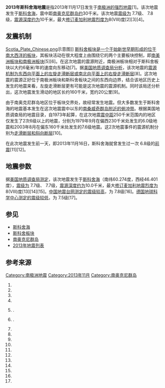 **2013年斯科舍海地震**是指2013年11月17日发生于[南极洲的强烈地震](../Page/南极洲.md "wikilink")\[1\]。该次地震发生于[斯科舍海](https://zh.wikipedia.org/wiki/斯科舍海 "wikilink")，震中距[南奥克尼群岛约](https://zh.wikipedia.org/wiki/南奥克尼群岛 "wikilink")30千米。该次地震[震级为](https://zh.wikipedia.org/wiki/震级 "wikilink")
7.7级、
7.8级，[震源深度约为](https://zh.wikipedia.org/wiki/震源深度 "wikilink")10千米，最大[修订麦加利地震烈度为](https://zh.wikipedia.org/wiki/修订麦加利地震烈度 "wikilink")8(VIII)度\[2\]\[3\]\[4\]。

## 发震机制

[Scotia_Plate_Chinese.png](https://zh.wikipedia.org/wiki/File:Scotia_Plate_Chinese.png "fig:Scotia_Plate_Chinese.png")示意图\]\]
[斯科舍板块是一个于](../Page/斯科舍板块.md "wikilink")[始新世早期形成的位于](../Page/始新世.md "wikilink")[南大西洋的](https://zh.wikipedia.org/wiki/南大西洋 "wikilink")[板块](https://zh.wikipedia.org/wiki/板块 "wikilink")，其板块活动在很大程度上由围绕它的两个主要板块控制，即[南美洲板块和](../Page/南美洲板块.md "wikilink")[南极洲板块](https://zh.wikipedia.org/wiki/南极洲板块 "wikilink")\[5\]\[6\]。在这次地震的震源附近，南极洲板块相对于斯科舍板块以大约6毫米/年的速度向东移动\[7\]。据[美国地质调查局分析](https://zh.wikipedia.org/wiki/美国地质调查局 "wikilink")，该次地震的[震源机制为东西向平面上的左旋](../Page/震源机制解.md "wikilink")[走滑断层或南北向平面上的右旋走滑断层](https://zh.wikipedia.org/wiki/走滑断层 "wikilink")\[8\]。这次地震的震源正好位于南极洲板块和斯科舍板块之间的东西向边界，结合该地区历史上发生的地震来看，左旋走滑断层更有可能是这次地震的震源机制。同时该局还分析出，这次地震发生滑动的地区长约160千米，宽约20公里\[9\]。

由于南奥克尼群岛地区位于板块交界处，故经常发生地震。但大多数发生于斯科舍海的地震基本发生在这次地震震中以东的[南桑威奇群岛附近的俯冲带](https://zh.wikipedia.org/wiki/南桑威奇群岛 "wikilink")。根据美国地质调查局的地震目录，自1973年起算，在这次地震[震中距](../Page/震中距.md "wikilink")250千米范围内的地区仅发生了2次6级以上的地震，分别为1979年9月在偏西230千米处发生的6.0级地震和2003年8月在偏东160千米处发生的7.6级地震。这2次地震事件的震源机制分别为[走滑断层和](https://zh.wikipedia.org/wiki/断层#走滑断层 "wikilink")[斜向断层](https://zh.wikipedia.org/wiki/断层#斜向断层 "wikilink")\[10\]。

在此次地震发生前一天，即2013年11月16日，斯科舍海就曾发生过一次
6.8级的[前震](../Page/前震.md "wikilink")\[11\]\[12\]。

## 地震参数

据[美国地质调查局测定](https://zh.wikipedia.org/wiki/美国地质调查局 "wikilink")，该次地震发生于[斯科舍海](https://zh.wikipedia.org/wiki/斯科舍海 "wikilink")（南纬60.274度，西经46.401度），[震级为](https://zh.wikipedia.org/wiki/震级 "wikilink")
7.7级、
7.7级，[震源深度约为](https://zh.wikipedia.org/wiki/震源深度 "wikilink")10.0千米，最大[修订麦加利地震烈度为](https://zh.wikipedia.org/wiki/修订麦加利地震烈度 "wikilink")8(VIII)度\[13\]\[14\]\[15\]。[中国地震台网测定的震级较高](../Page/中国地震台网.md "wikilink")，为
7.8级\[16\]。[德国地球科学中心测定的震级较低](https://zh.wikipedia.org/wiki/德国地球科学中心 "wikilink")，为
7.5级\[17\]。

## 参见

  - [斯科舍海](https://zh.wikipedia.org/wiki/斯科舍海 "wikilink")
  - [斯科舍板块](../Page/斯科舍板块.md "wikilink")
  - [南奥克尼群岛](https://zh.wikipedia.org/wiki/南奥克尼群岛 "wikilink")
  - [2013年地震列表](https://zh.wikipedia.org/wiki/2013年地震列表 "wikilink")

## 参考来源

[Category:南极洲地震](https://zh.wikipedia.org/wiki/Category:南极洲地震 "wikilink")
[Category:2013年11月](https://zh.wikipedia.org/wiki/Category:2013年11月 "wikilink")
[Category:南奥克尼群岛](https://zh.wikipedia.org/wiki/Category:南奥克尼群岛 "wikilink")

1.

2.
3.
4.
5.  .

6.  .

7.
8.
9.
10.
11.

12.

13.
14.
15.

16.
17.